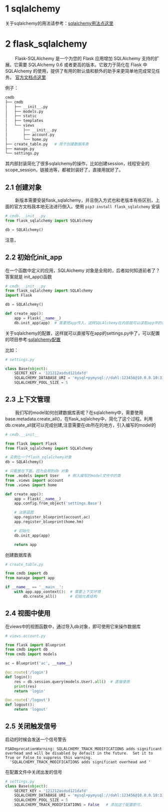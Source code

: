 # 1 sqlalchemy
关于sqlalchemy的用法请参考：[sqlalchemy用法点这里](https://www.cnblogs.com/dachenzi/p/10569495.html)

# 2 flask_sqlalchemy
&nbsp;&nbsp;&nbsp;&nbsp;&nbsp;&nbsp;&nbsp;&nbsp;Flask-SQLAlchemy 是一个为您的 Flask 应用增加 SQLAlchemy 支持的扩展。它需要 SQLAlchemy 0.6 或者更高的版本。它致力于简化在 Flask 中 SQLAlchemy 的使用，提供了有用的默认值和额外的助手来更简单地完成常见任务。
[官方文档点这里](http://www.pythondoc.com/flask-sqlalchemy/config.html#id2)

例子：
```bash
cmdb
├── cmdb
│   ├── __init__.py
│   ├── models.py
│   ├── static
│   ├── templates
│   └── views
│       ├── __init__.py
│       ├── account.py
│       └── home.py
├── create_table.py   # 用于创建数据库表
├── manage.py
└── settings.py
```
其内部封装简化了很多sqlalchemy的操作，比如创建session，线程安全的scope_session，链接池等，都被封装好了，直接用就好了。


## 2.1 创建对象
&nbsp;&nbsp;&nbsp;&nbsp;&nbsp;&nbsp;&nbsp;&nbsp;新版本需要安装flask_sqlalchemy，并且倒入方式也和老版本有些区别，上面的官方文档我本地无法进行倒入。使用 `pip3 install flask_sqlalchemy` 安装
```python
# cmdb.__init__.py
from flask_sqlalchemy import SQLAlchemy

db = SQLAlchemy()
```
注意，

## 2.2 初始化init_app
在一个函数中定义的应用，SQLAlchemy 对象是全局的，后者如何知道前者了？答案就是 init_app()函数
```python
# cmdb.__init__.py
from flask_sqlalchemy import SQLAlchemy
import Flask

db = SQLAlchemy()

def create_app():
    app = Flask(__name__)
    db.init_app(app)  # 需要把app传入，这样SQLAlchemy在内部就可以读取app中的相关配置，比如sql的driver，host等等
```
关于sqlalchemy的配置，这样就可以直接写在app的settings.py中了，可以配置的项目参考:[sqlalchemy配置](http://www.pythondoc.com/flask-sqlalchemy/config.html)

比如：
```python
# settings.py

class Base(object):
    SECRET_KEY = '121212asdsd121dafd'
    SQLALCHEMY_DATABASE_URI = 'mysql+pymysql://dahl:123456@10.0.0.10:3306/test'
    SQLALCHEMY_POOL_SIZE = 5
```

## 2.3 上下文管理
&nbsp;&nbsp;&nbsp;&nbsp;&nbsp;&nbsp;&nbsp;&nbsp;我们写的model如何创建数据库表呢？在sqlalchemy中，需要使用base.metadata.create_all()，在flask_sqlalchey中，简化了这个过程。利用db.create_all就可以完成创建,注意需要在db所在的地方，引入编写的model的
```python
# cmdb.__init__

from flask import Flask
from flask_sqlalchemy import SQLAlchemy

# 实例化一个flash_sqlalchemy对象
db = SQLAlchemy()

# 只能放在下面，因为会用到db 对象
from .models import User    # 倒入编写的model文件中的类
from .views import account
from .views import home

def create_app():
    app = Flask(__name__)
    app.config.from_object('settings.Base')

    # 注册蓝图
    app.register_blueprint(account.ac)
    app.register_blueprint(home.hm)

    # 初始化
    db.init_app(app)

    return app
```
创建数据库表
```python
# create_table.py 

from cmdb import db
from manage import app

if __name__ == '__main__':
    with app.app_context():  # 需要上下文环境
        db.create_all()      # 初始化表结构
```

## 2.4 视图中使用
在views中的视图函数中，通过导入db对象，即可使用它来操作数据库
```python
# views.account.py

from flask import Blueprint
from cmdb import db
from cmdb import models

ac = Blueprint('ac', __name__)

@ac.route('/login')
def login():
    res = db.session.query(models.User).all()  # 直接使用
    print(res)
    return 'login'

@ac.route('/logout')
def logout():
    return 'logout'
```

## 2.5 关闭触发信号
启动的时候会发送一个信号警告
```
FSADeprecationWarning: SQLALCHEMY_TRACK_MODIFICATIONS adds significant overhead and will be disabled by default in the future.  Set it to True or False to suppress this warning.
  'SQLALCHEMY_TRACK_MODIFICATIONS adds significant overhead and '
```
在配置文件中关闭出发的信号
```python
# settings.py
class Base(object):
    SECRET_KEY = '121212asdsd121dafd'
    SQLALCHEMY_DATABASE_URI = 'mysql+pymysql://dahl:123456@10.0.0.10:3306/test'
    SQLALCHEMY_POOL_SIZE = 5
    SQLALCHEMY_TRACK_MODIFICATIONS = False   # 添加这个配置即可。
```
